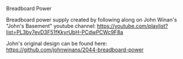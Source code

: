 Breadboard Power

Breadboard power supply created by following along on John Winan's 
"John's Basement" youtube channel:
https://youtube.com/playlist?list=PL3by7evD3F51fKkyrUbH-PCdwPCWc9F8a

John's original design can be found here:
https://github.com/johnwinans/2044-breadboard-power